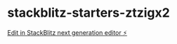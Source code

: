 # stackblitz-starters-ztzigx2

[Edit in StackBlitz next generation editor ⚡️](https://stackblitz.com/~/github.com/anshixx/stackblitz-starters-ztzigx2)